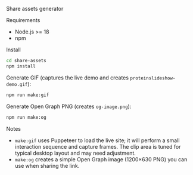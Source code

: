 Share assets generator

Requirements

- Node.js >= 18
- npm

Install

```bash
cd share-assets
npm install
```

Generate GIF (captures the live demo and creates `proteinslideshow-demo.gif`):

```bash
npm run make:gif
```

Generate Open Graph PNG (creates `og-image.png`):

```bash
npm run make:og
```

Notes

- `make:gif` uses Puppeteer to load the live site; it will perform a small interaction sequence and capture frames. The clip area is tuned for typical desktop layout and may need adjustment.
- `make:og` creates a simple Open Graph image (1200×630 PNG) you can use when sharing the link.
